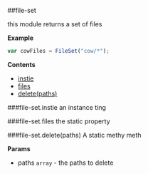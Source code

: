 <a name="module_file-set"></a>
##file-set

this module returns a set of files

  
**Example**  
```js
var cowFiles = FileSet("cow/*");
```
**Contents**  

* [instie](#module_file-set#instie)
* [files](#module_file-set#files)
* [delete(paths)](#module_file-set#delete)

<a name="module_file-set#instie"></a>
###file-set.instie
an instance ting

  
<a name="module_file-set#files"></a>
###file-set.files
the static property

  
<a name="module_file-set#delete"></a>
###file-set.delete(paths)
A static methy meth

**Params**

- paths `array` - the paths to delete

